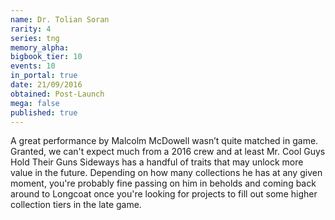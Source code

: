 ```yaml
---
name: Dr. Tolian Soran
rarity: 4
series: tng
memory_alpha:
bigbook_tier: 10
events: 10
in_portal: true
date: 21/09/2016
obtained: Post-Launch
mega: false
published: true
---
```


A great performance by Malcolm McDowell wasn’t quite matched in game. Granted, we can't expect much from a 2016 crew and at least Mr. Cool Guys Hold Their Guns Sideways has a handful of traits that may unlock more value in the future. Depending on how many collections he has at any given moment, you're probably fine passing on him in beholds and coming back around to Longcoat once you're looking for projects to fill out some higher collection tiers in the late game.
